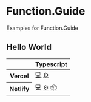 # Function.Guide

Examples for Function.Guide

## Hello World

<table>
  <thead>
    <tr>
      <th></th>
      <th>Typescript</th>
    </tr>
    </thead>
    <tbody>
    <tr>
      <th>Vercel</th>
      <td>
        <a title="code" href="https://github.com/funcguide/vercel-typescript-hello-world/blob/master/api/index.ts">💻</a>
        <a title="configuration" href="https://github.com/funcguide/vercel-typescript-hello-world/blob/master/vercel.json">⚙️</a>
      </td>
    </tr>
    <tr>
      <th>Netlify</th>
      <td>
        <a title="code" href="https://github.com/funcguide/netlify-typescript-hello-world/blob/master/functions/hello-world/hello-world.ts">💻</a>
        <a title="configuration" href="https://github.com/funcguide/netlify-typescript-hello-world/blob/master/netlify.toml">⚙️</a>
        <a title="configuration" href="https://github.com/funcguide/netlify-typescript-hello-world/blob/master/package.json">📦</a>
      </td>
    </tr>
  </tbody>
</table>
